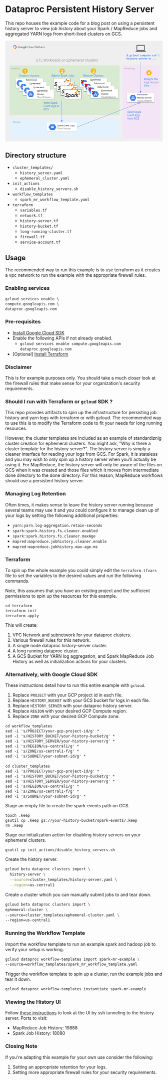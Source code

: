 # Dataproc Persistent History Server
This repo houses the example code for a blog post on using a persistent history
server to view job history about your Spark / MapReduce jobs and
aggregated YARN logs from short-lived clusters on GCS.

![Architecture Diagram](img/persistent-history-arch.png)

## Directory structure
- `cluster_templates/`
  - `history_server.yaml`
  - `ephemeral_cluster.yaml` 
- `init_actions`
  - `disable_history_servers.sh`
- `workflow_templates`
  - `spark_mr_workflow_template.yaml`
- `terraform`
  - `variables.tf` 
  - `network.tf` 
  - `history-server.tf` 
  - `history-bucket.tf` 
  - `long-running-cluster.tf`
  - `firewall.tf` 
  - `service-account.tf`

## Usage
The recommended way to run this example is to use terraform as it creates a vpc network
to run the example with the appropriate firewall rules.

### Enabling services
```
gcloud services enable \
compute.googleapis.com \
dataproc.googleapis.com
```

### Pre-requisites
- [Install Google Cloud SDK](https://cloud.google.com/sdk/)
- Enable the following APIs if not already enabled.
  - `gcloud services enable compute.googleapis.com dataproc.googleapis.com`
- \[Optional\] [Install Terraform](https://learn.hashicorp.com/terraform/getting-started/install.html) 

### Disclaimer
This is for example purposes only. You should take a much closer look at the firewall
rules that make sense for your organization's security requirements.

### Should I run with Terraform or `gcloud` SDK ?
This repo provides artifacts to spin up the infrastructure for persisting 
job history and yarn logs with terraform or with gcloud. The recommended 
way to use this is to modify the Terraform code to fit your needs for 
long running resources.

However, the cluster templates are included as an example of 
standardiznig cluster creation for ephemeral clusters. 
You might ask, "Why is there a cluster template for the history server?". 
The history server is simply a cleaner interface for reading your logs
from GCS. For Spark, it is stateless and you may wish to only spin up
 a history server when you'll actually be using it. For MapReduce,
the history server will only be aware of the files on GCS when it was
created and those files which it moves from intermediate done directory 
to the done directory. For this reason, MapReduce workflows should
use a persistent history server.

### Managing Log Retention
Often times, it makes sense to leave the history
server running because several teams may use it and you could configure
it to manage clean up of your logs by setting the following additional
properties:
 - `yarn:yarn.log-aggregation.retain-seconds`
 - `spark:spark.history.fs.cleaner.enabled`
 - `spark:spark.history.fs.cleaner.maxAge`
 - `mapred:mapreduce.jobhistory.cleaner.enable`
 - `mapred:mapreduce.jobhistory.max-age-ms`

### Terraform
To spin up the whole example you could simply edit the 
`terraform.tfvars` file to set the variables to the 
desired values and run the following commands.

Note, this assumes that you have an existing project and
the sufficient permissions to spin up the resources for this
example.
```
cd terraform
terraform init
terraform apply
```
This will create:
1. VPC Network and subnetwork for your dataproc clusters.
1. Various firewall rules for this network.
1. A single node dataproc history-server cluster.
1. A long running dataproc cluster.
1. A GCS Bucket for YARN log aggregation, and Spark MapReduce Job History
as well as initialization actions for your clusters.

### Alternatively, with Google Cloud SDK 
These instructions detail how to run this entire example with `gcloud`.
1.  Replace `PROJECT` with your GCP project id in each file.
1.  Replace `HISTORY_BUCKET` with your GCS bucket for logs in each file.
1.  Replace `HISTORY_SERVER` with your dataproc history server.
1.  Replace `REGION` with your desired GCP Compute region.
1.  Replace `ZONE` with your desired GCP Compute zone.

```
cd workflow_templates
sed -i 's/PROJECT/your-gcp-project-id/g' *
sed -i 's/HISTORY_BUCKET/your-history-bucket/g' *
sed -i 's/HISTORY_SERVER/your-history-server/g' *
sed -i 's/REGION/us-central1/g' *
sed -i 's/ZONE/us-central1-f/g' *
sed -i 's/SUBNET/your-subnet-id/g' *

cd cluster_templates
sed -i 's/PROJECT/your-gcp-project-id/g' *
sed -i 's/HISTORY_BUCKET/your-history-bucket/g' *
sed -i 's/HISTORY_SERVER/your-history-server/g' *
sed -i 's/REGION/us-central1/g' *
sed -i 's/ZONE/us-central1-f/g' *
sed -i 's/SUBNET/your-subnet-id/g' *
```

Stage an empty file to create the spark-events path on GCS. 

```
touch .keep
gsutil cp .keep gs://your-history-bucket/spark-events/.keep
rm .keep
```

Stage our initialization action for disabling history servers
on your ephemeral clusters.
```
gsutil cp init_actions/disable_history_servers.sh
```

Create the history server.

```sh
gcloud beta dataproc clusters import \
  history-server \
  --source=cluster_templates/history-server.yaml \
  --region=us-central1
```

Create a cluster which you can manually submit jobs to and tear down.

```sh
gcloud beta dataproc clusters import \
ephemeral-cluster \
--source=cluster_templates/ephemeral-cluster.yaml \
--region=us-central1
```

### Running the Workflow Template
Import the workflow template to run an example spark and hadoop job
to verify your setup is working.

```sh
gcloud dataproc workflow-templates import spark-mr-example \
--source=workflow_templates/spark_mr_workflow_template.yaml
```

Trigger the workflow template to spin up a cluster,
run the example jobs and tear it down.

```sh
gcloud dataproc workflow-templates instantiate spark-mr-example
```

### Viewing the History UI
Follow [these instructions](https://cloud.google.com/dataproc/docs/concepts/accessing/cluster-web-interfaces)
 to look at the UI by ssh tunneling to the history server.
Ports to visit:
 - MapReduce Job History: 19888
 - Spark Job History: 18080


### Closing Note
If you're adapting this example for your own use consider the following:
1. Setting an appropriate retention for your logs.
1. Setting more appropriate firewall rules for your security requirements.
